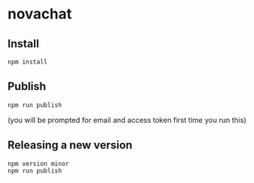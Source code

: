 # novachat

## Install

```
npm install
```

## Publish

```
npm run publish
```
(you will be prompted for email and access token first time you run this)

## Releasing a new version

```
npm version minor
npm run publish
```
